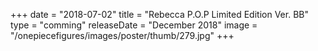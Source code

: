 +++
date = "2018-07-02"
title = "Rebecca P.O.P Limited Edition Ver. BB"
type = "comming"
releaseDate = "December 2018"
image = "/onepiecefigures/images/poster/thumb/279.jpg"
+++